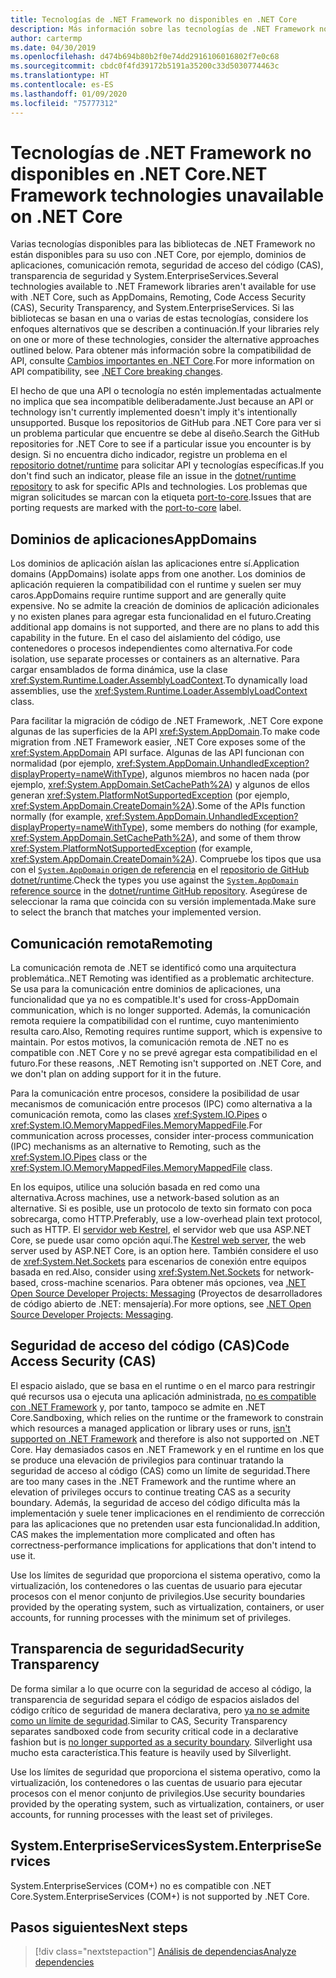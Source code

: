 ```yaml
---
title: Tecnologías de .NET Framework no disponibles en .NET Core
description: Más información sobre las tecnologías de .NET Framework no disponibles en .NET Core
author: cartermp
ms.date: 04/30/2019
ms.openlocfilehash: d474b694b80b2f0e74dd2916106016802f7e0c68
ms.sourcegitcommit: cbdc0f4fd39172b5191a35200c33d5030774463c
ms.translationtype: HT
ms.contentlocale: es-ES
ms.lasthandoff: 01/09/2020
ms.locfileid: "75777312"
---
```

# <a name="net-framework-technologies-unavailable-on-net-core"></a><span data-ttu-id="d4d23-103">Tecnologías de .NET Framework no disponibles en .NET Core</span><span class="sxs-lookup"><span data-stu-id="d4d23-103">.NET Framework technologies unavailable on .NET Core</span></span>

<span data-ttu-id="d4d23-104">Varias tecnologías disponibles para las bibliotecas de .NET Framework no están disponibles para su uso con .NET Core, por ejemplo, dominios de aplicaciones, comunicación remota, seguridad de acceso del código (CAS), transparencia de seguridad y System.EnterpriseServices.</span><span class="sxs-lookup"><span data-stu-id="d4d23-104">Several technologies available to .NET Framework libraries aren't available for use with .NET Core, such as AppDomains, Remoting, Code Access Security (CAS), Security Transparency, and System.EnterpriseServices.</span></span> <span data-ttu-id="d4d23-105">Si las bibliotecas se basan en una o varias de estas tecnologías, considere los enfoques alternativos que se describen a continuación.</span><span class="sxs-lookup"><span data-stu-id="d4d23-105">If your libraries rely on one or more of these technologies, consider the alternative approaches outlined below.</span></span> <span data-ttu-id="d4d23-106">Para obtener más información sobre la compatibilidad de API, consulte [Cambios importantes en .NET Core](../compatibility/breaking-changes.md).</span><span class="sxs-lookup"><span data-stu-id="d4d23-106">For more information on API compatibility, see [.NET Core breaking changes](../compatibility/breaking-changes.md).</span></span>

<span data-ttu-id="d4d23-107">El hecho de que una API o tecnología no estén implementadas actualmente no implica que sea incompatible deliberadamente.</span><span class="sxs-lookup"><span data-stu-id="d4d23-107">Just because an API or technology isn't currently implemented doesn't imply it's intentionally unsupported.</span></span> <span data-ttu-id="d4d23-108">Busque los repositorios de GitHub para .NET Core para ver si un problema particular que encuentre se debe al diseño.</span><span class="sxs-lookup"><span data-stu-id="d4d23-108">Search the GitHub repositories for .NET Core to see if a particular issue you encounter is by design.</span></span> <span data-ttu-id="d4d23-109">Si no encuentra dicho indicador, registre un problema en el [repositorio dotnet/runtime](https://github.com/dotnet/runtime/issues) para solicitar API y tecnologías específicas.</span><span class="sxs-lookup"><span data-stu-id="d4d23-109">If you don't find such an indicator, please file an issue in the [dotnet/runtime repository](https://github.com/dotnet/runtime/issues) to ask for specific APIs and technologies.</span></span> <span data-ttu-id="d4d23-110">Los problemas que migran solicitudes se marcan con la etiqueta [port-to-core](https://github.com/dotnet/runtime/labels/port-to-core).</span><span class="sxs-lookup"><span data-stu-id="d4d23-110">Issues that are porting requests are marked with the [port-to-core](https://github.com/dotnet/runtime/labels/port-to-core) label.</span></span>

## <a name="appdomains"></a><span data-ttu-id="d4d23-111">Dominios de aplicaciones</span><span class="sxs-lookup"><span data-stu-id="d4d23-111">AppDomains</span></span>

<span data-ttu-id="d4d23-112">Los dominios de aplicación aíslan las aplicaciones entre sí.</span><span class="sxs-lookup"><span data-stu-id="d4d23-112">Application domains (AppDomains) isolate apps from one another.</span></span> <span data-ttu-id="d4d23-113">Los dominios de aplicación requieren la compatibilidad con el runtime y suelen ser muy caros.</span><span class="sxs-lookup"><span data-stu-id="d4d23-113">AppDomains require runtime support and are generally quite expensive.</span></span> <span data-ttu-id="d4d23-114">No se admite la creación de dominios de aplicación adicionales y no existen planes para agregar esta funcionalidad en el futuro.</span><span class="sxs-lookup"><span data-stu-id="d4d23-114">Creating additional app domains is not supported, and there are no plans to add this capability in the future.</span></span> <span data-ttu-id="d4d23-115">En el caso del aislamiento del código, use contenedores o procesos independientes como alternativa.</span><span class="sxs-lookup"><span data-stu-id="d4d23-115">For code isolation, use separate processes or containers as an alternative.</span></span> <span data-ttu-id="d4d23-116">Para cargar ensamblados de forma dinámica, use la clase <xref:System.Runtime.Loader.AssemblyLoadContext>.</span><span class="sxs-lookup"><span data-stu-id="d4d23-116">To dynamically load assemblies, use the <xref:System.Runtime.Loader.AssemblyLoadContext> class.</span></span>

<span data-ttu-id="d4d23-117">Para facilitar la migración de código de .NET Framework, .NET Core expone algunas de las superficies de la API <xref:System.AppDomain>.</span><span class="sxs-lookup"><span data-stu-id="d4d23-117">To make code migration from .NET Framework easier, .NET Core exposes some of the <xref:System.AppDomain> API surface.</span></span> <span data-ttu-id="d4d23-118">Algunas de las API funcionan con normalidad (por ejemplo, <xref:System.AppDomain.UnhandledException?displayProperty=nameWithType>), algunos miembros no hacen nada (por ejemplo, <xref:System.AppDomain.SetCachePath%2A>) y algunos de ellos generan <xref:System.PlatformNotSupportedException> (por ejemplo, <xref:System.AppDomain.CreateDomain%2A>).</span><span class="sxs-lookup"><span data-stu-id="d4d23-118">Some of the APIs function normally (for example, <xref:System.AppDomain.UnhandledException?displayProperty=nameWithType>), some members do nothing (for example, <xref:System.AppDomain.SetCachePath%2A>), and some of them throw <xref:System.PlatformNotSupportedException> (for example, <xref:System.AppDomain.CreateDomain%2A>).</span></span> <span data-ttu-id="d4d23-119">Compruebe los tipos que usa con el [`System.AppDomain` origen de referencia](https://github.com/dotnet/runtime/blob/master/src/libraries/System.Private.CoreLib/src/System/AppDomain.cs) en el [repositorio de GitHub dotnet/runtime](https://github.com/dotnet/runtime).</span><span class="sxs-lookup"><span data-stu-id="d4d23-119">Check the types you use against the [`System.AppDomain` reference source](https://github.com/dotnet/runtime/blob/master/src/libraries/System.Private.CoreLib/src/System/AppDomain.cs) in the [dotnet/runtime GitHub repository](https://github.com/dotnet/runtime).</span></span> <span data-ttu-id="d4d23-120">Asegúrese de seleccionar la rama que coincida con su versión implementada.</span><span class="sxs-lookup"><span data-stu-id="d4d23-120">Make sure to select the branch that matches your implemented version.</span></span>

## <a name="remoting"></a><span data-ttu-id="d4d23-121">Comunicación remota</span><span class="sxs-lookup"><span data-stu-id="d4d23-121">Remoting</span></span>

<span data-ttu-id="d4d23-122">La comunicación remota de .NET se identificó como una arquitectura problemática.</span><span class="sxs-lookup"><span data-stu-id="d4d23-122">.NET Remoting was identified as a problematic architecture.</span></span> <span data-ttu-id="d4d23-123">Se usa para la comunicación entre dominios de aplicaciones, una funcionalidad que ya no es compatible.</span><span class="sxs-lookup"><span data-stu-id="d4d23-123">It's used for cross-AppDomain communication, which is no longer supported.</span></span> <span data-ttu-id="d4d23-124">Además, la comunicación remota requiere la compatibilidad con el runtime, cuyo mantenimiento resulta caro.</span><span class="sxs-lookup"><span data-stu-id="d4d23-124">Also, Remoting requires runtime support, which is expensive to maintain.</span></span> <span data-ttu-id="d4d23-125">Por estos motivos, la comunicación remota de .NET no es compatible con .NET Core y no se prevé agregar esta compatibilidad en el futuro.</span><span class="sxs-lookup"><span data-stu-id="d4d23-125">For these reasons, .NET Remoting isn't supported on .NET Core, and we don't plan on adding support for it in the future.</span></span>

<span data-ttu-id="d4d23-126">Para la comunicación entre procesos, considere la posibilidad de usar mecanismos de comunicación entre procesos (IPC) como alternativa a la comunicación remota, como las clases <xref:System.IO.Pipes> o <xref:System.IO.MemoryMappedFiles.MemoryMappedFile>.</span><span class="sxs-lookup"><span data-stu-id="d4d23-126">For communication across processes, consider inter-process communication (IPC) mechanisms as an alternative to Remoting, such as the <xref:System.IO.Pipes> class or the <xref:System.IO.MemoryMappedFiles.MemoryMappedFile> class.</span></span>

<span data-ttu-id="d4d23-127">En los equipos, utilice una solución basada en red como una alternativa.</span><span class="sxs-lookup"><span data-stu-id="d4d23-127">Across machines, use a network-based solution as an alternative.</span></span> <span data-ttu-id="d4d23-128">Si es posible, use un protocolo de texto sin formato con poca sobrecarga, como HTTP.</span><span class="sxs-lookup"><span data-stu-id="d4d23-128">Preferably, use a low-overhead plain text protocol, such as HTTP.</span></span> <span data-ttu-id="d4d23-129">El [servidor web Kestrel](https://docs.microsoft.com/aspnet/core/fundamentals/servers/kestrel), el servidor web que usa ASP.NET Core, se puede usar como opción aquí.</span><span class="sxs-lookup"><span data-stu-id="d4d23-129">The [Kestrel web server](https://docs.microsoft.com/aspnet/core/fundamentals/servers/kestrel), the web server used by ASP.NET Core, is an option here.</span></span> <span data-ttu-id="d4d23-130">También considere el uso de <xref:System.Net.Sockets> para escenarios de conexión entre equipos basada en red.</span><span class="sxs-lookup"><span data-stu-id="d4d23-130">Also, consider using <xref:System.Net.Sockets> for network-based, cross-machine scenarios.</span></span> <span data-ttu-id="d4d23-131">Para obtener más opciones, vea [.NET Open Source Developer Projects: Messaging](https://github.com/Microsoft/dotnet/blob/master/dotnet-developer-projects.md#messaging) (Proyectos de desarrolladores de código abierto de .NET: mensajería).</span><span class="sxs-lookup"><span data-stu-id="d4d23-131">For more options, see [.NET Open Source Developer Projects: Messaging](https://github.com/Microsoft/dotnet/blob/master/dotnet-developer-projects.md#messaging).</span></span>

## <a name="code-access-security-cas"></a><span data-ttu-id="d4d23-132">Seguridad de acceso del código (CAS)</span><span class="sxs-lookup"><span data-stu-id="d4d23-132">Code Access Security (CAS)</span></span>

<span data-ttu-id="d4d23-133">El espacio aislado, que se basa en el runtime o en el marco para restringir qué recursos usa o ejecuta una aplicación administrada, [no es compatible con .NET Framework](../../framework/misc/code-access-security.md) y, por tanto, tampoco se admite en .NET Core.</span><span class="sxs-lookup"><span data-stu-id="d4d23-133">Sandboxing, which relies on the runtime or the framework to constrain which resources a managed application or library uses or runs, [isn't supported on .NET Framework](../../framework/misc/code-access-security.md) and therefore is also not supported on .NET Core.</span></span> <span data-ttu-id="d4d23-134">Hay demasiados casos en .NET Framework y en el runtime en los que se produce una elevación de privilegios para continuar tratando la seguridad de acceso al código (CAS) como un límite de seguridad.</span><span class="sxs-lookup"><span data-stu-id="d4d23-134">There are too many cases in the .NET Framework and the runtime where an elevation of privileges occurs to continue treating CAS as a security boundary.</span></span> <span data-ttu-id="d4d23-135">Además, la seguridad de acceso del código dificulta más la implementación y suele tener implicaciones en el rendimiento de corrección para las aplicaciones que no pretenden usar esta funcionalidad.</span><span class="sxs-lookup"><span data-stu-id="d4d23-135">In addition, CAS makes the implementation more complicated and often has correctness-performance implications for applications that don't intend to use it.</span></span>

<span data-ttu-id="d4d23-136">Use los límites de seguridad que proporciona el sistema operativo, como la virtualización, los contenedores o las cuentas de usuario para ejecutar procesos con el menor conjunto de privilegios.</span><span class="sxs-lookup"><span data-stu-id="d4d23-136">Use security boundaries provided by the operating system, such as virtualization, containers, or user accounts, for running processes with the minimum set of privileges.</span></span>

## <a name="security-transparency"></a><span data-ttu-id="d4d23-137">Transparencia de seguridad</span><span class="sxs-lookup"><span data-stu-id="d4d23-137">Security Transparency</span></span>

<span data-ttu-id="d4d23-138">De forma similar a lo que ocurre con la seguridad de acceso al código, la transparencia de seguridad separa el código de espacios aislados del código crítico de seguridad de manera declarativa, pero [ya no se admite como un límite de seguridad](../../framework/misc/security-transparent-code.md).</span><span class="sxs-lookup"><span data-stu-id="d4d23-138">Similar to CAS, Security Transparency separates sandboxed code from security critical code in a declarative fashion but is [no longer supported as a security boundary](../../framework/misc/security-transparent-code.md).</span></span> <span data-ttu-id="d4d23-139">Silverlight usa mucho esta característica.</span><span class="sxs-lookup"><span data-stu-id="d4d23-139">This feature is heavily used by Silverlight.</span></span>

<span data-ttu-id="d4d23-140">Use los límites de seguridad que proporciona el sistema operativo, como la virtualización, los contenedores o las cuentas de usuario para ejecutar procesos con el menor conjunto de privilegios.</span><span class="sxs-lookup"><span data-stu-id="d4d23-140">Use security boundaries provided by the operating system, such as virtualization, containers, or user accounts, for running processes with the least set of privileges.</span></span>

## <a name="systementerpriseservices"></a><span data-ttu-id="d4d23-141">System.EnterpriseServices</span><span class="sxs-lookup"><span data-stu-id="d4d23-141">System.EnterpriseServices</span></span>

<span data-ttu-id="d4d23-142">System.EnterpriseServices (COM+) no es compatible con .NET Core.</span><span class="sxs-lookup"><span data-stu-id="d4d23-142">System.EnterpriseServices (COM+) is not supported by .NET Core.</span></span>

## <a name="next-steps"></a><span data-ttu-id="d4d23-143">Pasos siguientes</span><span class="sxs-lookup"><span data-stu-id="d4d23-143">Next steps</span></span>

>[!div class="nextstepaction"]
>[<span data-ttu-id="d4d23-144">Análisis de dependencias</span><span class="sxs-lookup"><span data-stu-id="d4d23-144">Analyze dependencies</span></span>](third-party-deps.md)
